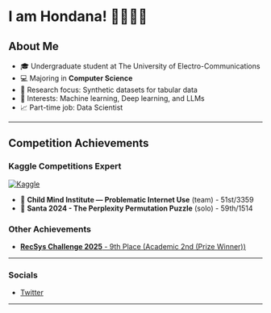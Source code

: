 # I am Hondana! 📕📗📘📙

## About Me

- 🎓 Undergraduate student at The University of Electro-Communications
- 💻 Majoring in **Computer Science**
- 🔬 Research focus: Synthetic datasets for tabular data
- 🤖 Interests: Machine learning, Deep learning, and LLMs
- 📈 Part-time job: Data Scientist

---

## Competition Achievements

### Kaggle Competitions Expert

[![Kaggle](https://img.shields.io/badge/Kaggle-Expert-purple?style=for-the-badge&logo=kaggle&logoColor=white)](https://www.kaggle.com/tanadaaa)

- 🥈 **Child Mind Institute — Problematic Internet Use** (team) - 51st/3359 
- 🥈 **Santa 2024 - The Perplexity Permutation Puzzle** (solo) - 59th/1514

### Other Achievements

- [**RecSys Challenge 2025** - 9th Place (Academic 2nd (Prize Winner))](https://doi.org/10.1145/3758126.3758134)

---
### Socials
- [Twitter](https://twitter.com/tanadaaa29)

---
